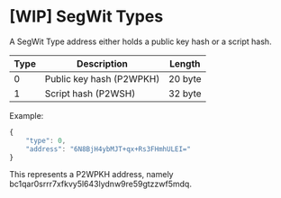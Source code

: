 # [WIP] SegWit Types

A SegWit Type address either holds a public key hash or a script hash.  

| Type | Description              | Length  |
| ---- | -----------              | ------  |
| 0    | Public key hash (P2WPKH) | 20 byte |
| 1    | Script hash (P2WSH)      | 32 byte |

Example:  
```javascript
{
    "type": 0,
    "address": "6N8BjH4ybMJT+qx+Rs3FHmhULEI="
}
```
This represents a P2WPKH address, namely bc1qar0srrr7xfkvy5l643lydnw9re59gtzzwf5mdq.
